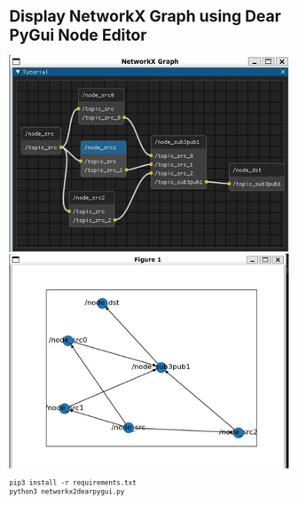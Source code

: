 # Display NetworkX Graph using Dear PyGui Node Editor

![](00_doc/dearpygui.jpg)
![](00_doc/matplot.jpg)

```
pip3 install -r requirements.txt
python3 networkx2dearpygui.py
```
